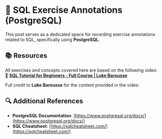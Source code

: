 # 📌 SQL Exercise Annotations (PostgreSQL)

This post serves as a dedicated space for recording exercise annotations related to SQL, specifically using **PostgreSQL**.

## 📚 Resources
All exercises and concepts covered here are based on the following video:
🎥 **[SQL Tutorial for Beginners - Full Course | Luke Barousse](https://www.youtube.com/watch?v=7mz73uXD9DA)**

Full credit to **Luke Barousse** for the content provided in the video.

## 🔍 Additional References
- **PostgreSQL Documentation**: [https://www.postgresql.org/docs/](https://www.postgresql.org/docs/)
- **SQL Cheatsheet**: [https://sqlcheatsheet.com/](https://sqlcheatsheet.com/)

